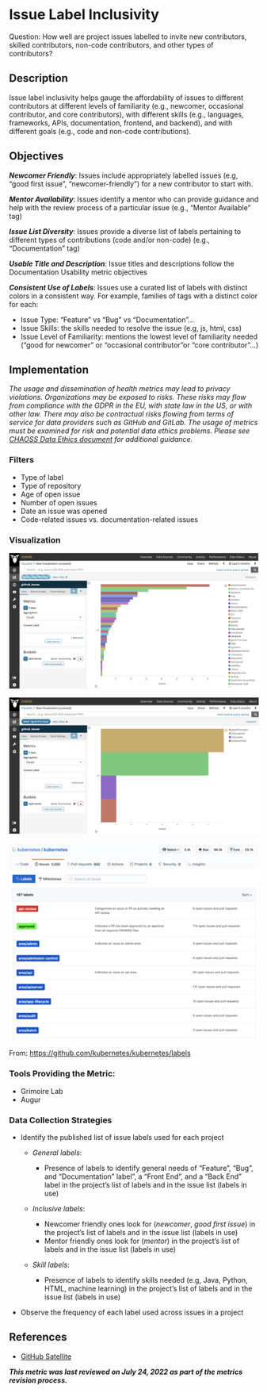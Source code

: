 # Issue Label Inclusivity
Question: How well are project issues labelled to invite new contributors, skilled contributors, non-code contributors, and other types of contributors?


## Description
Issue label inclusivity helps gauge the affordability of issues to different contributors at different levels of familiarity (e.g., newcomer, occasional contributor, and core contributors), with different skills (e.g., languages, frameworks, APIs, documentation, frontend, and backend), and with different goals (e.g., code and non-code contributions).

## Objectives

*__Newcomer Friendly__*: Issues include appropriately labelled issues (e.g, “good first issue”, “newcomer-friendly”) for a new contributor to start with.

*__Mentor Availability__*: Issues identify a mentor who can provide guidance and help with the review process of a particular issue (e.g., “Mentor Available” tag)

*__Issue List Diversity__*: Issues provide a diverse list of labels pertaining to different types of contributions (code and/or non-code) (e.g., “Documentation” tag)

*__Usable Title and Description__*: Issue titles and descriptions follow the Documentation Usability metric objectives

*__Consistent Use of Labels__*: Issues use a curated list of labels with distinct colors in a consistent way.
For example, families of tags with a distinct color for each:

- Issue Type: “Feature” vs “Bug” vs “Documentation”...
- Issue Skills: the skills needed to resolve the issue (e.g, js, html, css)
- Issue Level of Familiarity: mentions the lowest level of familiarity needed (“good for newcomer” or “occasional contributor”or “core contributor”...)

## Implementation
*The usage and dissemination of health metrics may lead to privacy violations. Organizations may be exposed to risks. These risks may flow from compliance with the GDPR in the EU, with state law in the US, or with other law. There may also be contractual risks flowing from terms of service for data providers such as GitHub and GitLab. The usage of metrics must be examined for risk and potential data ethics problems. Please see [CHAOSS Data Ethics document](https://github.com/chaoss/community/blob/main/data-use-statement.md) for additional guidance.*

### Filters

- Type of label
- Type of repository
- Age of open issue
- Number of open issues
- Date an issue was opened
- Code-related issues vs. documentation-related issues

### Visualization

![grimoire lab example #1](https://raw.githubusercontent.com/chaoss/wg-dei/main/focus-areas/project-and-community/images/issue-label-inclusivity_grimoire-lab-viz-example1.png)

![grimoire lab example #2](https://raw.githubusercontent.com/chaoss/wg-dei/main/focus-areas/project-and-community/images/issue-label-inclusivity_grimoire-lab-viz-example2.png)


![example labels from kubernetes project](https://raw.githubusercontent.com/chaoss/wg-dei/main/focus-areas/project-and-community/images/issue-label-inclusivity_kubernetes-labels-example.png)

From: https://github.com/kubernetes/kubernetes/labels

### Tools Providing the Metric: 
- Grimoire Lab
- Augur

### Data Collection Strategies

- Identify the published list of issue labels used for each project
   - *General labels*:
      - Presence of labels to identify general needs of  “Feature”, “Bug”, and “Documentation” label”, a “Front End”, and a “Back End” label in the project’s list of labels and in the issue list (labels in use)
   - *Inclusive labels*:
     - Newcomer friendly ones look for (*newcomer*, *good first issue*) in the project’s list of labels and in the issue list (labels in use)
     - Mentor friendly ones look for (*mentor*) in the project’s list of labels and in the issue list (labels in use)

  - *Skill labels*:
     - Presence of labels to identify skills needed (e.g, Java, Python, HTML, machine learning) in the project’s list of labels and in the issue list (labels in use)

- Observe the frequency of each label used across issues in a project

## References
- [GitHub Satellite](https://githubsatellite.com/)

***This metric was last reviewed on July 24, 2022 as part of the metrics revision process.***
